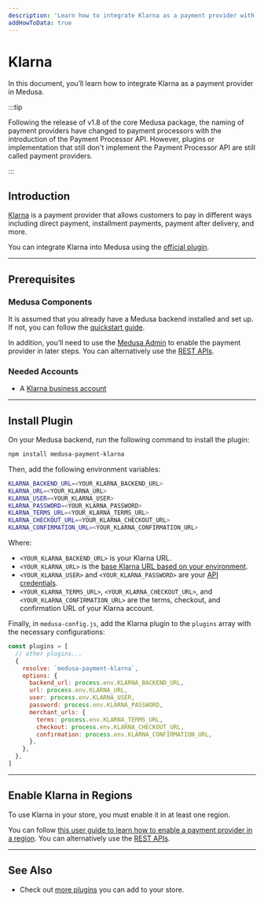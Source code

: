 ```yaml
---
description: 'Learn how to integrate Klarna as a payment provider with the Medusa backend. Learn how to install Klarna and enable the payment provider in a region.'
addHowToData: true
---
```


# Klarna

In this document, you’ll learn how to integrate Klarna as a payment provider in Medusa.

:::tip

Following the release of v1.8 of the core Medusa package, the naming of payment providers have changed to payment processors with the introduction of the Payment Processor API. However, plugins or implementation that still don't implement the Payment Processor API are still called payment providers.

:::

## Introduction

[Klarna](https://www.klarna.com/) is a payment provider that allows customers to pay in different ways including direct payment, installment payments, payment after delivery, and more.

You can integrate Klarna into Medusa using the [official plugin](https://github.com/medusajs/medusa/tree/master/packages/medusa-payment-klarna).

---

## Prerequisites

### Medusa Components

It is assumed that you already have a Medusa backend installed and set up. If not, you can follow the [quickstart guide](../../development/backend/install.mdx).

In addition, you’ll need to use the [Medusa Admin](../../admin/quickstart.mdx) to enable the payment provider in later steps. You can alternatively use the [REST APIs](https://docs.medusajs.com/v1/api/admin#regions_postregionsregionpaymentproviders).

### Needed Accounts

- A [Klarna business account](https://portal.klarna.com/)

---

## Install Plugin

On your Medusa backend, run the following command to install the plugin:

```bash
npm install medusa-payment-klarna
```

Then, add the following environment variables:

```bash
KLARNA_BACKEND_URL=<YOUR_KLARNA_BACKEND_URL>
KLARNA_URL=<YOUR_KLARNA_URL>
KLARNA_USER=<YOUR_KLARNA_USER>
KLARNA_PASSWORD=<YOUR_KLARNA_PASSWORD>
KLARNA_TERMS_URL=<YOUR_KLARNA_TERMS_URL>
KLARNA_CHECKOUT_URL=<YOUR_KLARNA_CHECKOUT_URL>
KLARNA_CONFIRMATION_URL=<YOUR_KLARNA_CONFIRMATION_URL>
```

Where:

- `<YOUR_KLARNA_BACKEND_URL>` is your Klarna URL.
- `<YOUR_KLARNA_URL>` is the [base Klarna URL based on your environment](https://docs.klarna.com/api/api-urls/).
- `<YOUR_KLARNA_USER>` and `<YOUR_KLARNA_PASSWORD>` are your [API credentials](https://docs.klarna.com/api/authentication/).
- `<YOUR_KLARNA_TERMS_URL>`, `<YOUR_KLARNA_CHECKOUT_URL>`, and `<YOUR_KLARNA_CONFIRMATION_URL>` are the terms, checkout, and confirmation URL of your Klarna account.

Finally, in `medusa-config.js`, add the Klarna plugin to the `plugins` array with the necessary configurations:

```js title="medusa-config.js"
const plugins = [
  // other plugins...
  {
    resolve: `medusa-payment-klarna`,
    options: {
      backend_url: process.env.KLARNA_BACKEND_URL,
      url: process.env.KLARNA_URL,
      user: process.env.KLARNA_USER,
      password: process.env.KLARNA_PASSWORD,
      merchant_urls: {
        terms: process.env.KLARNA_TERMS_URL,
        checkout: process.env.KLARNA_CHECKOUT_URL,
        confirmation: process.env.KLARNA_CONFIRMATION_URL,
      },
    },
  },
]
```

---

## Enable Klarna in Regions

To use Klarna in your store, you must enable it in at least one region.

You can follow [this user guide to learn how to enable a payment provider in a region](../../user-guide/regions/providers#manage-payment-providers). You can alternatively use the [REST APIs](https://docs.medusajs.com/v1/api/admin#regions_postregionsregionpaymentproviders).

---

## See Also

- Check out [more plugins](../overview.mdx) you can add to your store.
